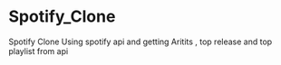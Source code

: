 # Spotify_Clone
Spotify Clone Using spotify api and getting Aritits , top release and top playlist from api 
